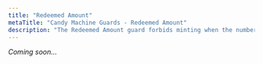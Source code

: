 ```yaml
---
title: "Redeemed Amount"
metaTitle: "Candy Machine Guards - Redeemed Amount"
description: "The Redeemed Amount guard forbids minting when the number of minted NFTs for the entire Candy Machine reaches the configured maximum amount."
---
```


_Coming soon..._
